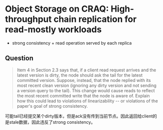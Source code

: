 # Object Storage on CRAQ: High-throughput chain replication for read-mostly workloads

+ strong consistency + read operation served by each replica

## Question

> Item 4 in Section 2.3 says that, if a client read request arrives and the latest version is dirty, the node should ask the tail for the latest committed version. Suppose, instead, that the node replied with its most recent clean version (ignoring any dirty version and not sending a version query to the tail). This change would cause reads to reflect the most recent committed write that the node is aware of. Explain how this could lead to violations of linearizability -- or violations of the paper's goal of strong consistency.

可能tail已经提交某个dirty版本，但是ack没有传到当前节点。因此返回给client的是stale数据，因此违反了strong consistency。
